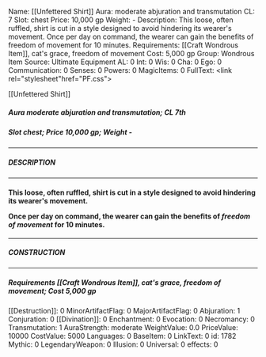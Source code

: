 Name: [[Unfettered Shirt]]
Aura: moderate abjuration and transmutation
CL: 7
Slot: chest
Price: 10,000 gp
Weight: -
Description: This loose, often ruffled, shirt is cut in a style designed to avoid hindering its wearer's movement. Once per day on command, the wearer can gain the benefits of freedom of movement for 10 minutes.
Requirements: [[Craft Wondrous Item]], cat's grace, freedom of movement
Cost: 5,000 gp
Group: Wondrous Item
Source: Ultimate Equipment
AL: 0
Int: 0
Wis: 0
Cha: 0
Ego: 0
Communication: 0
Senses: 0
Powers: 0
MagicItems: 0
FullText: <link rel="stylesheet"href="PF.css"><div class="heading"><p class="alignleft">[[Unfettered Shirt]]</p><div style="clear: both;"></div></div><div><h5><b>Aura </b>moderate abjuration and transmutation; <b>CL </b>7th</h5><h5><b>Slot </b>chest; <b>Price </b>10,000 gp; <b>Weight </b>-</h5></div><hr/><div><h5><b>DESCRIPTION</b></h5></div><hr/><div><h4><p>This loose, often ruffled, shirt is cut in a style designed to avoid hindering its wearer's movement. </p><p>Once per day on command, the wearer can gain the benefits of <i>freedom of movement</i> for 10 minutes.</p></h4></div><hr/><div><h5><b>CONSTRUCTION</b></h5></div><hr/><div><h5><b>Requirements </b>[[Craft Wondrous Item]], <i>cat's grace</i>, <i>freedom of movement</i>; <b>Cost </b>5,000 gp</h5></div>
[[Destruction]]: 0
MinorArtifactFlag: 0
MajorArtifactFlag: 0
Abjuration: 1
Conjuration: 0
[[Divination]]: 0
Enchantment: 0
Evocation: 0
Necromancy: 0
Transmutation: 1
AuraStrength: moderate
WeightValue: 0.0
PriceValue: 10000
CostValue: 5000
Languages: 0
BaseItem: 0
LinkText: 0
id: 1782
Mythic: 0
LegendaryWeapon: 0
Illusion: 0
Universal: 0
effects: 0
